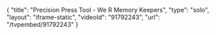 {
    "title": "Precision Press Tool - We R Memory Keepers",
    "type": "solo",
    "layout": "iframe-static",
    "videoId": "91792243",
    "url": "\/tvpembed\/91792243"
}